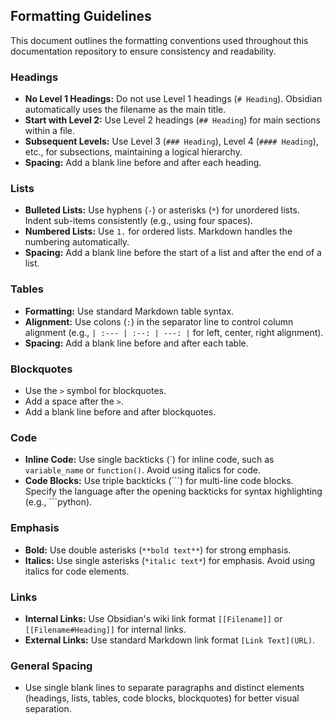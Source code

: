 ## Formatting Guidelines

This document outlines the formatting conventions used throughout this documentation repository to ensure consistency and readability.

### Headings

- **No Level 1 Headings:** Do not use Level 1 headings (`# Heading`). Obsidian automatically uses the filename as the main title.
- **Start with Level 2:** Use Level 2 headings (`## Heading`) for main sections within a file.
- **Subsequent Levels:** Use Level 3 (`### Heading`), Level 4 (`#### Heading`), etc., for subsections, maintaining a logical hierarchy.
- **Spacing:** Add a blank line before and after each heading.

### Lists

- **Bulleted Lists:** Use hyphens (`-`) or asterisks (`*`) for unordered lists. Indent sub-items consistently (e.g., using four spaces).
- **Numbered Lists:** Use `1.` for ordered lists. Markdown handles the numbering automatically.
- **Spacing:** Add a blank line before the start of a list and after the end of a list.

### Tables

- **Formatting:** Use standard Markdown table syntax.
- **Alignment:** Use colons (`:`) in the separator line to control column alignment (e.g., `| :--- | :--: | ---: |` for left, center, right alignment).
- **Spacing:** Add a blank line before and after each table.

### Blockquotes

- Use the `>` symbol for blockquotes.
- Add a space after the `>`.
- Add a blank line before and after blockquotes.

### Code

- **Inline Code:** Use single backticks (\`) for inline code, such as `variable_name` or `function()`. Avoid using italics for code.
- **Code Blocks:** Use triple backticks (\`\`\`) for multi-line code blocks. Specify the language after the opening backticks for syntax highlighting (e.g., \`\`\`python).

### Emphasis

- **Bold:** Use double asterisks (`**bold text**`) for strong emphasis.
- **Italics:** Use single asterisks (`*italic text*`) for emphasis. Avoid using italics for code elements.

### Links

- **Internal Links:** Use Obsidian's wiki link format `[[Filename]]` or `[[Filename#Heading]]` for internal links.
- **External Links:** Use standard Markdown link format `[Link Text](URL)`.

### General Spacing

- Use single blank lines to separate paragraphs and distinct elements (headings, lists, tables, code blocks, blockquotes) for better visual separation. 
